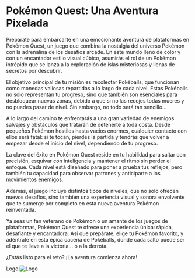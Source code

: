 <h1><b>Pokémon Quest: Una Aventura Pixelada</b></h1>

<p>Prepárate para embarcarte en una emocionante aventura de plataformas en Pokémon Quest, un juego que combina la nostalgia del universo Pokémon con la adrenalina de los desafíos arcade. En este mundo lleno de color y con un encantador estilo visual cúbico, asumirás el rol de un Pokémon intrépido que se lanza a la exploración de islas misteriosas y llenas de secretos por descubrir.

El objetivo principal de tu misión es recolectar Pokéballs, que funcionan como monedas valiosas repartidas a lo largo de cada nivel. Estas Pokéballs no solo representan tu progreso, sino que también son esenciales para desbloquear nuevas zonas, debido a que si no las recojes todas mueres y no puedes pasar de nivel. Sin embargo, no todo será tan sencillo…

A lo largo del camino te enfrentarás a una gran variedad de enemigos salvajes y obstáculos que tratarán de detenerte a toda costa. Desde pequeños Pokémon hostiles hasta vacios enormes, cualquier contacto con ellos será fatal: si te tocan, pierdes la partida y tendrás que volver a empezar desde el inicio del nivel, dependiendo de tu progreso.

La clave del éxito en Pokémon Quest reside en tu habilidad para saltar con precisión, esquivar con inteligencia y mantener el ritmo sin perder el enfoque. Cada nivel está diseñado para poner a prueba tus reflejos, pero también tu capacidad para observar patrones y anticiparte a los movimientos enemigos.

Además, el juego incluye distintos tipos de niveles, que no solo ofrecen nuevos desafíos, sino también una experiencia visual y sonora envolvente que te sumerge por completo en esta nueva aventura Pokémon reinventada.

Ya seas un fan veterano de Pokémon o un amante de los juegos de plataformas, Pokémon Quest te ofrece una experiencia única: rápida, desafiante y encantadora. Así que prepárate, elige tu Pokémon favorito, y adéntrate en esta épica cacería de Pokéballs, donde cada salto puede ser el que te lleve a la victoria… o a la derrota.

¿Estás listo para el reto? ¡La aventura comienza ahora!
</p>




Logo:![Logo](https://github.com/user-attachments/assets/77b58e0a-b7a8-4f37-ab98-4e87cb36ed32)
